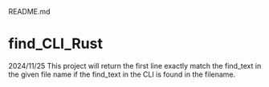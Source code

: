 README.md

# find_CLI_Rust
2024/11/25
This project will return the first line exactly match the find_text in the given file name if the find_text in the CLI is found in the filename. 
